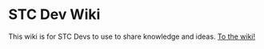 STC Dev Wiki
============

This wiki is for STC Devs to use to share knowledge and ideas. [To the wiki!](https://github.com/YaleSTC/wiki/wiki)

